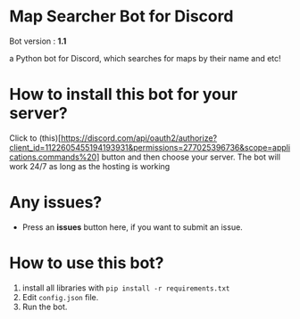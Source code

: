 # Map Searcher Bot for Discord

Bot version : **1.1**

a Python bot for Discord, which searches for maps by their name and etc!

# How to install this bot for your server?

Click to (this)[https://discord.com/api/oauth2/authorize?client_id=1122605455194193931&permissions=277025396736&scope=applications.commands%20] button and then choose your server. The bot will work 24/7 as long as the hosting is working

# Any issues?

- Press an **issues** button here, if you want to submit an issue.


# How to use this bot?

1. install all libraries with `pip install -r requirements.txt`
2. Edit `config.json` file.
3. Run the bot.
